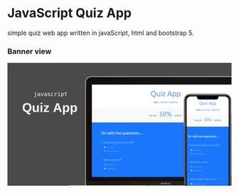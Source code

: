 # JavaScript Quiz App

simple quiz web app written in javaScript, html and bootstrap 5.

### Banner view

![banner view](./quiz-app-banner.png)
